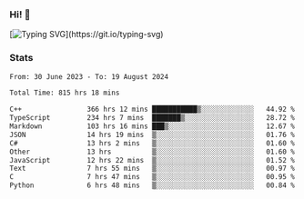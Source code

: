 ### Hi!  👋

[![Typing SVG](https://readme-typing-svg.herokuapp.com?font=Fira+Code&pause=1000&width=435&lines=Hello!+I'm+Texiwustion.)](https://git.io/typing-svg)

### Stats

<!--START_SECTION:waka-->

```txt
From: 30 June 2023 - To: 19 August 2024

Total Time: 815 hrs 18 mins

C++                366 hrs 12 mins ███████████▒░░░░░░░░░░░░░   44.92 %
TypeScript         234 hrs 7 mins  ███████▒░░░░░░░░░░░░░░░░░   28.72 %
Markdown           103 hrs 16 mins ███▒░░░░░░░░░░░░░░░░░░░░░   12.67 %
JSON               14 hrs 19 mins  ▒░░░░░░░░░░░░░░░░░░░░░░░░   01.76 %
C#                 13 hrs 2 mins   ▒░░░░░░░░░░░░░░░░░░░░░░░░   01.60 %
Other              13 hrs          ▒░░░░░░░░░░░░░░░░░░░░░░░░   01.60 %
JavaScript         12 hrs 22 mins  ▒░░░░░░░░░░░░░░░░░░░░░░░░   01.52 %
Text               7 hrs 55 mins   ▒░░░░░░░░░░░░░░░░░░░░░░░░   00.97 %
C                  7 hrs 47 mins   ▒░░░░░░░░░░░░░░░░░░░░░░░░   00.95 %
Python             6 hrs 48 mins   ▒░░░░░░░░░░░░░░░░░░░░░░░░   00.84 %
```

<!--END_SECTION:waka-->
